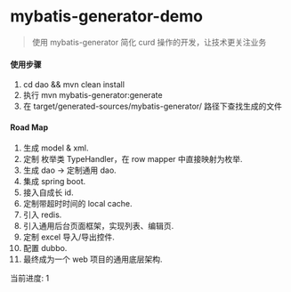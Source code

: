 mybatis-generator-demo
==
> 使用 mybatis-generator 简化 curd 操作的开发，让技术更关注业务

#### 使用步骤

1. cd dao && mvn clean install
2. 执行 mvn mybatis-generator:generate
3. 在 target/generated-sources/mybatis-generator/ 路径下查找生成的文件


#### Road Map

1. 生成 model & xml.
2. 定制 枚举类 TypeHandler，在 row mapper 中直接映射为枚举. 
3. 生成 dao -> 定制通用 dao.
4. 集成 spring boot.
5. 接入自成长 id.
6. 定制带超时时间的 local cache.
7. 引入 redis.
8. 引入通用后台页面框架，实现列表、编辑页.
9. 定制 excel 导入/导出控件.
10. 配置 dubbo. 
11. 最终成为一个 web 项目的通用底层架构.

当前进度: 1